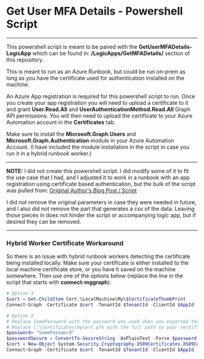 # Get User MFA Details - Powershell Script
----

This powershell script is meant to be paired with the **GetUserMFADetails-LogicApp** which can be found in: **/LogicApps/GetMFADetails/** section of this repository.

This is meant to run as an Azure Runbook, but could be run on-prem as long as you have the certificate used for authentication installed on the machine.

An Azure App registration is required for this powershell script to run. Once you create your app registration you will need to upload a certificate to it and grant **User.Read.All** and **UserAuthenticationMethod.Read.All** Graph API permissions. You will then need to upload the certificate to your Azure Automation account in the **Certificates** tab.

Make sure to install the **Microsoft.Graph.Users** and **Microsoft.Graph.Authentication** module in your Azure Automation Account. (I have included the module installation in the script in case you run it in a hybrid runbook worker.)

----

**NOTE:** I did not create this powershell script. I did modify some of it to fit the use case that I had, and I adjusted it to work in a runbook with an app registration using certificate based authentication, but the bulk of the script was pulled from: [Original Author's Blog Post / Script](https://o365reports.com/2022/04/27/get-mfa-status-of-office-365-users-using-microsoft-graph-powershell)

I did not remove the original parameters in case they were needed in future, and I also did not remove the part that generates a csv of the data. Leaving those pieces in does not hinder the script or accompanying logic app, but if desired they can be removed.

----
### Hybrid Worker Certificate Workaround
So there is an issue with hybrid runbook workers detecting the certificate being installed locally. Make sure your certificate is either installed to the local machine certificate store, or you have it saved on the machine somewhere. Then use one of the options below (replace the line in the script that starts with **connect-mggraph**):

```powershell
# Option 1
$cert = Get-ChildItem Cert:\LocalMachine\My\$CertificateThumbPrint
Connect-Graph -Certificate $cert -TenantId $TenantId -ClientId $AppId

# Option 2
# Replace SomePassword with the password you used when you exported the certificate
# Replace C:\Certificates\mycert.pfx with the full path to your certificate
$password= "SomePassword"
$passwordSecure = ConvertTo-SecureString -AsPlainText -Force $password
$cert = New-Object System.Security.Cryptography.X509Certificates.X509Certificate2("C:\Certificates\mycert.pfx", $passwordSecure)
Connect-Graph -Certificate $cert -TenantId $TenantId -ClientId $AppId
```
